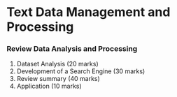 # Text Data Management and Processing
### Review Data Analysis and Processing 

1. Dataset Analysis (20 marks)
2. Development of a Search Engine (30 marks)
3. Review summary (40 marks)
4. Application (10 marks)

